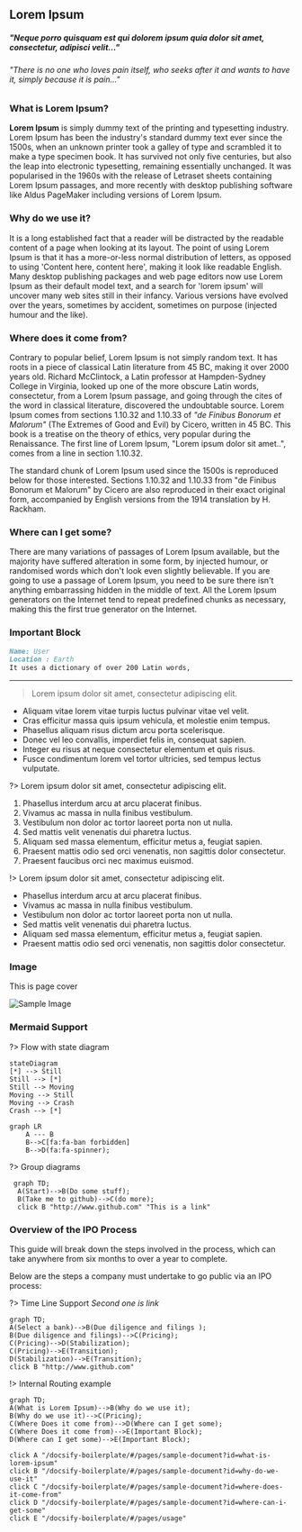## Lorem Ipsum

##### _"Neque porro quisquam est qui dolorem ipsum quia dolor sit amet, consectetur, adipisci velit..."_

###### "There is no one who loves pain itself, who seeks after it and wants to have it, simply because it is pain..."

### What is Lorem Ipsum?

**Lorem Ipsum** is simply dummy text of the printing and typesetting industry. Lorem Ipsum has been the industry's standard dummy text ever since the 1500s, when an unknown printer took a galley of type and scrambled it to make a type specimen book. It has survived not only five centuries, but also the leap into electronic typesetting, remaining essentially unchanged. It was popularised in the 1960s with the release of Letraset sheets containing Lorem Ipsum passages, and more recently with desktop publishing software like Aldus PageMaker including versions of Lorem Ipsum.

### Why do we use it?

It is a long established fact that a reader will be distracted by the readable content of a page when looking at its layout. The point of using Lorem Ipsum is that it has a more-or-less normal distribution of letters, as opposed to using 'Content here, content here', making it look like readable English. Many desktop publishing packages and web page editors now use Lorem Ipsum as their default model text, and a search for 'lorem ipsum' will uncover many web sites still in their infancy. Various versions have evolved over the years, sometimes by accident, sometimes on purpose (injected humour and the like).

### Where does it come from?

Contrary to popular belief, Lorem Ipsum is not simply random text. It has roots in a piece of classical Latin literature from 45 BC, making it over 2000 years old. Richard McClintock, a Latin professor at Hampden-Sydney College in Virginia, looked up one of the more obscure Latin words, consectetur, from a Lorem Ipsum passage, and going through the cites of the word in classical literature, discovered the undoubtable source. Lorem Ipsum comes from sections 1.10.32 and 1.10.33 of _"de Finibus Bonorum et Malorum"_ (The Extremes of Good and Evil) by Cicero, written in 45 BC. This book is a treatise on the theory of ethics, very popular during the Renaissance. The first line of Lorem Ipsum, "Lorem ipsum dolor sit amet..", comes from a line in section 1.10.32.

The standard chunk of Lorem Ipsum used since the 1500s is reproduced below for those interested. Sections 1.10.32 and 1.10.33 from "de Finibus Bonorum et Malorum" by Cicero are also reproduced in their exact original form, accompanied by English versions from the 1914 translation by H. Rackham.

### Where can I get some?

There are many variations of passages of Lorem Ipsum available, but the majority have suffered alteration in some form, by injected humour, or randomised words which don't look even slightly believable. If you are going to use a passage of Lorem Ipsum, you need to be sure there isn't anything embarrassing hidden in the middle of text. All the Lorem Ipsum generators on the Internet tend to repeat predefined chunks as necessary, making this the first true generator on the Internet.

### Important Block

```md
Name: User
Location : Earth
It uses a dictionary of over 200 Latin words,
```

---

> Lorem ipsum dolor sit amet, consectetur adipiscing elit.

- Aliquam vitae lorem vitae turpis luctus pulvinar vitae vel velit.
- Cras efficitur massa quis ipsum vehicula, et molestie enim tempus.
- Phasellus aliquam risus dictum arcu porta scelerisque.
- Donec vel leo convallis, imperdiet felis in, consequat sapien.
- Integer eu risus at neque consectetur elementum et quis risus.
- Fusce condimentum lorem vel tortor ultricies, sed tempus lectus vulputate.

?> Lorem ipsum dolor sit amet, consectetur adipiscing elit.

1. Phasellus interdum arcu at arcu placerat finibus.
1. Vivamus ac massa in nulla finibus vestibulum.
1. Vestibulum non dolor ac tortor laoreet porta non ut nulla.
1. Sed mattis velit venenatis dui pharetra luctus.
1. Aliquam sed massa elementum, efficitur metus a, feugiat sapien.
1. Praesent mattis odio sed orci venenatis, non sagittis dolor consectetur.
1. Praesent faucibus orci nec maximus euismod.

!> Lorem ipsum dolor sit amet, consectetur adipiscing elit.

- Phasellus interdum arcu at arcu placerat finibus.
- Vivamus ac massa in nulla finibus vestibulum.
- Vestibulum non dolor ac tortor laoreet porta non ut nulla.
- Sed mattis velit venenatis dui pharetra luctus.
- Aliquam sed massa elementum, efficitur metus a, feugiat sapien.
- Praesent mattis odio sed orci venenatis, non sagittis dolor consectetur.

### Image

This is page cover

![Sample Image](https://picsum.photos/200/300)

### Mermaid Support

?> Flow with state diagram

```mermaid
stateDiagram
[*] --> Still
Still --> [*]
Still --> Moving
Moving --> Still
Moving --> Crash
Crash --> [*]
```

```mermaid
graph LR
    A --- B
    B-->C[fa:fa-ban forbidden]
    B-->D(fa:fa-spinner);
```

?> Group diagrams

```mermaid
 graph TD;
  A(Start)-->B(Do some stuff);
  B(Take me to github)-->C(do more);
  click B "http://www.github.com" "This is a link"
```

### Overview of the IPO Process

This guide will break down the steps involved in the process, which can take anywhere from six months to over a year to complete.

Below are the steps a company must undertake to go public via an IPO process:

?> Time Line Support _Second one is link_

```mermaid
graph TD;
A(Select a bank)-->B(Due diligence and filings );
B(Due diligence and filings)-->C(Pricing);
C(Pricing)-->D(Stabilization);
C(Pricing)-->E(Transition);
D(Stabilization)-->E(Transition);
click B "http://www.github.com"

```

!> Internal Routing example

```mermaid
graph TD;
A(What is Lorem Ipsum)-->B(Why do we use it);
B(Why do we use it)-->C(Pricing);
C(Where Does it come from)-->D(Where can I get some);
C(Where Does it come from)-->E(Important Block);
D(Where can I get some)-->E(Important Block);

click A "/docsify-boilerplate/#/pages/sample-document?id=what-is-lorem-ipsum"
click B "/docsify-boilerplate/#/pages/sample-document?id=why-do-we-use-it"
click C "/docsify-boilerplate/#/pages/sample-document?id=where-does-it-come-from"
click D "/docsify-boilerplate/#/pages/sample-document?id=where-can-i-get-some"
click E "/docsify-boilerplate/#/pages/usage"
```
